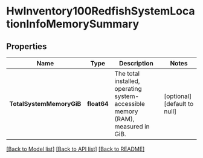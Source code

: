 # HwInventory100RedfishSystemLocationInfoMemorySummary

## Properties
Name | Type | Description | Notes
------------ | ------------- | ------------- | -------------
**TotalSystemMemoryGiB** | **float64** | The total installed, operating system-accessible memory (RAM), measured in GiB. | [optional] [default to null]

[[Back to Model list]](../README.md#documentation-for-models) [[Back to API list]](../README.md#documentation-for-api-endpoints) [[Back to README]](../README.md)

